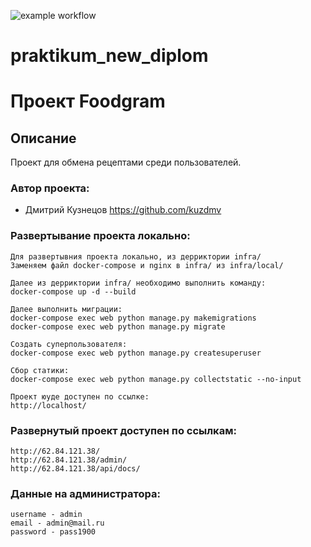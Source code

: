 ![example workflow](https://github.com/kuzdmv/foodgram-project-react/actions/workflows/foodgram_workflow.yml/badge.svg)
# praktikum_new_diplom
# Проект Foodgram
## Описание
Проект для обмена рецептами среди пользователей.

### Автор проекта:
- Дмитрий Кузнецов 
https://github.com/kuzdmv

### Развертывание проекта локально:
```
Для развертывния проекта локально, из дерриктории infra/
Заменяем файл docker-compose и nginx в infra/ из infra/local/

Далее из дерриктории infra/ необходимо выполнить команду:
docker-compose up -d --build

Далее выполнить миграции:
docker-compose exec web python manage.py makemigrations
docker-compose exec web python manage.py migrate

Создать суперпользователя:
docker-compose exec web python manage.py createsuperuser

Сбор статики:
docker-compose exec web python manage.py collectstatic --no-input

Проект юуде доступен по ссылке:
http://localhost/

```
### Развернутый проект доступен по ссылкам:
```
http://62.84.121.38/
http://62.84.121.38/admin/
http://62.84.121.38/api/docs/
```
### Данные на администратора:
```
username - admin
email - admin@mail.ru
password - pass1900
```

